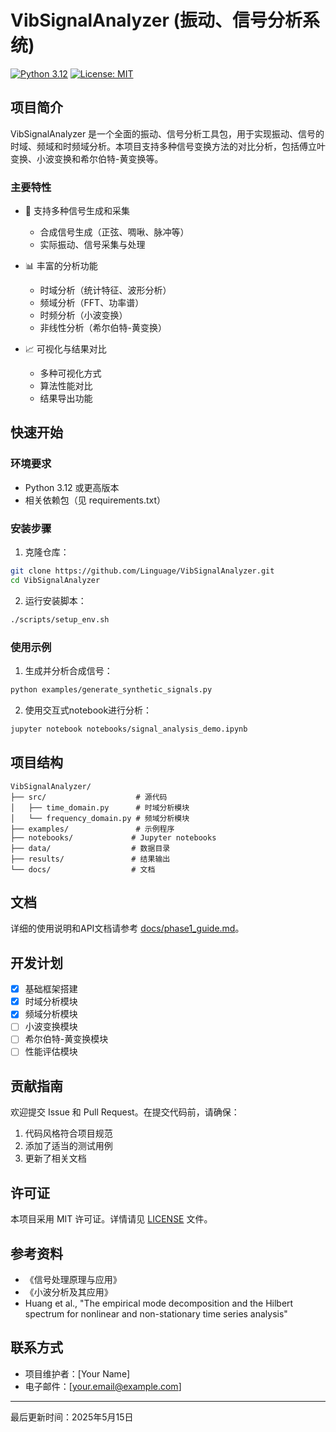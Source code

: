 # VibSignalAnalyzer (振动、信号分析系统)

[![Python 3.12](https://img.shields.io/badge/python-3.12-blue.svg)](https://www.python.org/downloads/)
[![License: MIT](https://img.shields.io/badge/License-MIT-yellow.svg)](https://opensource.org/licenses/MIT)

## 项目简介

VibSignalAnalyzer 是一个全面的振动、信号分析工具包，用于实现振动、信号的时域、频域和时频域分析。本项目支持多种信号变换方法的对比分析，包括傅立叶变换、小波变换和希尔伯特-黄变换等。

### 主要特性

- 🌊 支持多种信号生成和采集
  - 合成信号生成（正弦、啁啾、脉冲等）
  - 实际振动、信号采集与处理

- 📊 丰富的分析功能
  - 时域分析（统计特征、波形分析）
  - 频域分析（FFT、功率谱）
  - 时频分析（小波变换）
  - 非线性分析（希尔伯特-黄变换）

- 📈 可视化与结果对比
  - 多种可视化方式
  - 算法性能对比
  - 结果导出功能

## 快速开始

### 环境要求

- Python 3.12 或更高版本
- 相关依赖包（见 requirements.txt）

### 安装步骤

1. 克隆仓库：
```bash
git clone https://github.com/Linguage/VibSignalAnalyzer.git
cd VibSignalAnalyzer
```

2. 运行安装脚本：
```bash
./scripts/setup_env.sh
```

### 使用示例

1. 生成并分析合成信号：
```bash
python examples/generate_synthetic_signals.py
```

2. 使用交互式notebook进行分析：
```bash
jupyter notebook notebooks/signal_analysis_demo.ipynb
```

## 项目结构

```
VibSignalAnalyzer/
├── src/                    # 源代码
│   ├── time_domain.py      # 时域分析模块
│   └── frequency_domain.py # 频域分析模块
├── examples/               # 示例程序
├── notebooks/             # Jupyter notebooks
├── data/                  # 数据目录
├── results/               # 结果输出
└── docs/                  # 文档
```

## 文档

详细的使用说明和API文档请参考 [docs/phase1_guide.md](docs/phase1_guide.md)。

## 开发计划

- [x] 基础框架搭建
- [x] 时域分析模块
- [x] 频域分析模块
- [ ] 小波变换模块
- [ ] 希尔伯特-黄变换模块
- [ ] 性能评估模块

## 贡献指南

欢迎提交 Issue 和 Pull Request。在提交代码前，请确保：

1. 代码风格符合项目规范
2. 添加了适当的测试用例
3. 更新了相关文档

## 许可证

本项目采用 MIT 许可证。详情请见 [LICENSE](LICENSE) 文件。

## 参考资料

- 《信号处理原理与应用》
- 《小波分析及其应用》
- Huang et al., "The empirical mode decomposition and the Hilbert spectrum for nonlinear and non-stationary time series analysis"

## 联系方式

- 项目维护者：[Your Name]
- 电子邮件：[your.email@example.com]

---

最后更新时间：2025年5月15日
